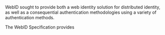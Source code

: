 WebID sought to provide both a web identity solution for distributed identity, as well as a consequential authentication methodologies using a variety of authentication methods.

The WebID Specification provides 